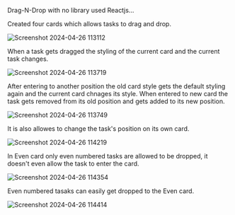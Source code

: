 Drag-N-Drop with no library used Reactjs...

Created four cards which allows tasks to drag and drop.

![Screenshot 2024-04-26 113112](https://github.com/demetgas/drag-n-drop/assets/77278951/670bef56-a05b-4d6a-9d5a-fd6345a7a30c)

When a task gets dragged the styling of the current card and the current task changes.

![Screenshot 2024-04-26 113719](https://github.com/demetgas/drag-n-drop/assets/77278951/f840ab69-3b32-4690-90cc-ab6dc850494f)

After entering to another position the old card style gets the default styling again and the current card chnages its style. When entered to new card the task gets removed from its old position and gets added to its new position.  

![Screenshot 2024-04-26 113749](https://github.com/demetgas/drag-n-drop/assets/77278951/c4e44ec8-3561-41f8-ad19-c624f01cb0a3)

It is also allowes to change the task's position on its own card.

![Screenshot 2024-04-26 114219](https://github.com/demetgas/drag-n-drop/assets/77278951/3db73232-f1a1-4f5c-afba-dd80bb6f4854)

In Even card only even numbered tasks are allowed to be dropped, it doesn't even allow the task to enter the card.

![Screenshot 2024-04-26 114354](https://github.com/demetgas/drag-n-drop/assets/77278951/41f133fc-1f7c-42d1-bc09-0381ef85586f)

Even numbered tasaks can easily get dropped to the Even card.

![Screenshot 2024-04-26 114414](https://github.com/demetgas/drag-n-drop/assets/77278951/b96572f0-05e7-4aaa-84c3-23ac653dc0c9)
